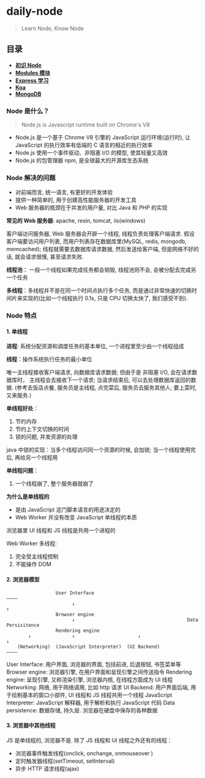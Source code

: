 # daily-node

> Learn Node, Know Node

## 目录

- **[初识 Node](https://github.com/stephentian/daily-node/tree/master/01-Learn)**
- **[Modules 模块](https://github.com/stephentian/daily-node/tree/master/02-Modules)**
- **[Express 学习](https://github.com/stephentian/daily-node/tree/master/03-Express)**
- **[Koa](https://github.com/stephentian/daily-node/tree/master/04-Koa)**
- **[MongoDB](https://github.com/stephentian/daily-node/tree/master/05-MongoDB)**


### Node 是什么？
> Node.js is Javascript runtime built on Chrome's V8

- Node.js 是一个基于 Chrome V8 引擎的 JavaScript 运行环境(运行时), 让 JavaScript 的执行效率有低端的 C 语言的相近的执行效率
- Node.js 使用一个事件驱动、非阻塞 I/O 的模型, 使其轻量又高效
- Node.js 的包管理器 npm, 是全球最大的开源库生态系统


### Node 解决的问题

- 对前端而言, 统一语言, 有更好的开发体验
- 提供一种简单的, 用于创建高性能服务器的开发工具
- Web 服务器的瓶颈在于并发的用户量, 对比 Java 和 PHP 的实现

**常见的 Web 服务器**:
apache, resin, tomcat, iis(windows)

客户端访问服务器, Web 服务器会开辟一个线程, 线程负责处理客户端请求.
假设客户端要访问用户列表, 而用户列表存在数据库里(MySQL, redis, mongodb, memcached);
线程就需要去数据库请求数据, 然后发送给客户端, 但是网络不好的话, 就会请求很慢, 甚至请求失败.

**线程池**： 一般一个线程如果完成任务都会销毁, 线程池则不会, 会被分配去完成另一个任务

**多线程**：多线程并不是在同一个时间点执行多个任务, 而是通过非常快速的切换时间片来实现的(比如一个线程执行 0.1s, 只是 CPU 切换太快了, 我们感受不到).



### Node 特点

#### 1. 单线程

**进程**: 系统分配资源和调度任务的基本单位, 一个进程里至少由一个线程组成

**线程**：操作系统执行任务的最小单位

唯一主线程接收客户端请求, 向数据库请求数据; 但由于是 非阻塞 I/O, 
会在请求数据库时， 主线程会去接收下一个请求; 
当请求结束后, 可以去处理数据库返回的数据.
(参考去饭店点餐, 服务员是主线程, 点完菜后, 服务员去服务其他人; 要上菜时, 又来服务.)

**单线程好处**：

  1. 节约内存
  2. 节约上下文切换的时间
  3. 锁的问题, 并发资源的处理

java 中锁的实现：当多个线程访问同一个资源的时候, 会加锁; 当一个线程使用完后, 再给另一个线程用

**单线程问题**：
  1. 一个线程崩了, 整个服务器就崩了

**为什么是单线程的**

- 是由 JavaScript 这门脚本语言的用途决定的
- Web Worker 并没有改变 JavaScript 单线程的本质

浏览器里 UI 线程和 JS 线程是共用一个进程的

Web Worker 多线程:
1. 完全受主线程控制
2. 不能操作 DOM

#### 2. 浏览器模型

```
                  User Interface                                       ————
                        ↓                                                ↑
                  Browser engine
                        ↓                                         Data Persisitence
                  Rendering engine
        ↓               ↓                       ↓                        ↓
    (Networking)  (JavaScript Interpreter)  (UI Backend)                ————

```

User Interface: 用户界面, 浏览器的界面, 包括前进, 后退按钮, 书签菜单等
Browser engine: 浏览器引擎, 在用户界面和呈现引擎之间传送指令
Rendering engine: 呈现引擎, 又称渲染引擎, 浏览器内核, 在线程方面成为 UI 线程
Networking: 网络, 用于网络调用, 比如 http 请求
UI Backend: 用户界面后端, 用于绘制基本的窗口小部件, UI 线程和 JS 线程共用一个线程
JavaScript Interpreter: JavaScript 解释器, 用于解析和执行 JavaScript 代码
Data persistence: 数据存储, 持久层. 浏览器在硬盘中保存的各种数据






#### 3. 浏览器中其他线程

JS 是单线程的, 浏览器不是.
除了 JS 线程和 UI 线程之外还有的线程：

- 浏览器事件触发线程(onclick, onchange, onmouseover )
- 定时触发器线程(setTimeout, setInterval)
- 异步 HTTP 请求线程(ajax)
